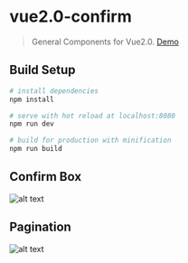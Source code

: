 # vue2.0-confirm

> General Components for Vue2.0.  [Demo](https://pengfu.github.io/vue2.0-general/)

## Build Setup

``` bash
# install dependencies
npm install

# serve with hot reload at localhost:8080
npm run dev

# build for production with minification
npm run build
```

## Confirm Box
![alt text](https://cloud.githubusercontent.com/assets/7261281/21039596/f6adc652-be19-11e6-879c-bcf6059a8917.png "Confirm Box")

## Pagination
![alt text](https://cloud.githubusercontent.com/assets/7261281/21039648/55f26cee-be1a-11e6-8f2a-3b8c6a765883.png "Pagination")
